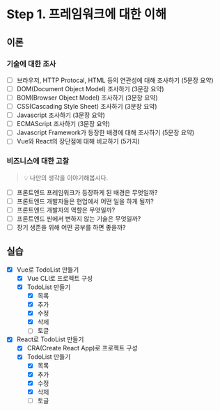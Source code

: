 # Step 1. 프레임워크에 대한 이해

## 이론

### 기술에 대한 조사

- [ ]  브라우저, HTTP Protocal, HTML 등의 연관성에 대해 조사하기 (5문장 요약)
- [ ]  DOM(Document Object Model) 조사하기 (3문장 요약)
- [ ]  BOM(Browser Object Model) 조사하기 (3문장 요약)
- [ ]  CSS(Cascading Style Sheet) 조사하기 (3문장 요약)
- [ ]  Javascript 조사하기 (3문장 요약)
- [ ]  ECMAScript 조사하기 (3문장 요약)
- [ ]  Javascript Framework가 등장한 배경에 대해 조사하기 (5문장 요약)
- [ ]  Vue와 React의 장단점에 대해 비교하기 (5가지)

### 비즈니스에 대한 고찰

> 💡 나만의 생각을 이야기해봅시다.

- [ ]  프론트엔드 프레임워크가 등장하게 된 배경은 무엇일까?
- [ ]  프론트엔드 개발자들은 현업에서 어떤 일을 하게 될까?
- [ ]  프론트엔드 개발자의 역할은 무엇일까?
- [ ]  프론트엔드 씬에서 변하지 않는 기술은 무엇일까?
- [ ]  장기 생존을 위해 어떤 공부를 하면 좋을까?

## 실습

- [x]  Vue로 TodoList 만들기
    - [x]  Vue CLI로 프로젝트 구성
    - [x]  TodoList 만들기
        - [x]  목록
        - [x]  추가
        - [x]  수정
        - [x]  삭제
        - [ ]  토글
- [x]  React로 TodoList 만들기
    - [x]  CRA(Create React App)로 프로젝트 구성
    - [x]  TodoList 만들기
        - [x]  목록
        - [x]  추가
        - [x]  수정
        - [x]  삭제
        - [ ]  토글
